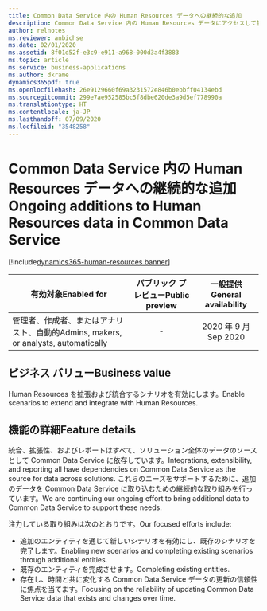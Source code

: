 ```yaml
---
title: Common Data Service 内の Human Resources データへの継続的な追加
description: Common Data Service 内の Human Resources データにアクセスして管理する
author: relnotes
ms.reviewer: anbichse
ms.date: 02/01/2020
ms.assetid: 8f01d52f-e3c9-e911-a968-000d3a4f3883
ms.topic: article
ms.service: business-applications
ms.author: dkrame
dynamics365pdf: true
ms.openlocfilehash: 26e9129660f69a3231572e846b0ebbff04134ebd
ms.sourcegitcommit: 299e7ae952585bc5f8dbe620de3a9d5ef778990a
ms.translationtype: HT
ms.contentlocale: ja-JP
ms.lasthandoff: 07/09/2020
ms.locfileid: "3548258"
---
```

# <a name="ongoing-additions-to-human-resources-data-in-common-data-service"></a><span data-ttu-id="c3a83-103">Common Data Service 内の Human Resources データへの継続的な追加</span><span class="sxs-lookup"><span data-stu-id="c3a83-103">Ongoing additions to Human Resources data in Common Data Service</span></span>
[!include[dynamics365-human-resources banner](../includes/dynamics365-human-resources.md)]

| <span data-ttu-id="c3a83-104">有効対象</span><span class="sxs-lookup"><span data-stu-id="c3a83-104">Enabled for</span></span>    |  <span data-ttu-id="c3a83-105">パブリック プレビュー</span><span class="sxs-lookup"><span data-stu-id="c3a83-105">Public preview</span></span> | <span data-ttu-id="c3a83-106">一般提供</span><span class="sxs-lookup"><span data-stu-id="c3a83-106">General availability</span></span> | 
| ---------- | :----------: |:----------: |
|<span data-ttu-id="c3a83-107">管理者、作成者、またはアナリスト、自動的</span><span class="sxs-lookup"><span data-stu-id="c3a83-107">Admins, makers, or analysts, automatically</span></span>|-| <span data-ttu-id="c3a83-108">2020 年 9 月</span><span class="sxs-lookup"><span data-stu-id="c3a83-108">Sep 2020</span></span>|


## <a name="business-value"></a><span data-ttu-id="c3a83-109">ビジネス バリュー</span><span class="sxs-lookup"><span data-stu-id="c3a83-109">Business value</span></span>
<!-- bv start -->
<span data-ttu-id="c3a83-110">Human Resources を拡張および統合するシナリオを有効にします。</span><span class="sxs-lookup"><span data-stu-id="c3a83-110">Enable scenarios to extend and integrate with Human Resources.</span></span>
<!-- bv end -->



## <a name="feature-details"></a><span data-ttu-id="c3a83-111">機能の詳細</span><span class="sxs-lookup"><span data-stu-id="c3a83-111">Feature details</span></span>
<!--feature detail start -->
<span data-ttu-id="c3a83-112">統合、拡張性、およびレポートはすべて、ソリューション全体のデータのソースとして Common Data Service に依存しています。</span><span class="sxs-lookup"><span data-stu-id="c3a83-112">Integrations, extensibility, and reporting all have dependencies on Common Data Service as the source for data across solutions.</span></span> <span data-ttu-id="c3a83-113">これらのニーズをサポートするために、追加のデータを Common Data Service に取り込むための継続的な取り組みを行っています。</span><span class="sxs-lookup"><span data-stu-id="c3a83-113">We are continuing our ongoing effort to bring additional data to Common Data Service to support these needs.</span></span>

<span data-ttu-id="c3a83-114">注力している取り組みは次のとおりです。</span><span class="sxs-lookup"><span data-stu-id="c3a83-114">Our focused efforts include:</span></span>

- <span data-ttu-id="c3a83-115">追加のエンティティを通じて新しいシナリオを有効にし、既存のシナリオを完了します。</span><span class="sxs-lookup"><span data-stu-id="c3a83-115">Enabling new scenarios and completing existing scenarios through additional entities.</span></span>
- <span data-ttu-id="c3a83-116">既存のエンティティを完成させます。</span><span class="sxs-lookup"><span data-stu-id="c3a83-116">Completing existing entities.</span></span>
- <span data-ttu-id="c3a83-117">存在し、時間と共に変化する Common Data Service データの更新の信頼性に焦点を当てます。</span><span class="sxs-lookup"><span data-stu-id="c3a83-117">Focusing on the reliability of updating Common Data Service data that exists and changes over time.</span></span>
<!--feature detail end -->









